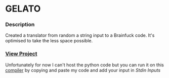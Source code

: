 # GELATO

### Description
Created a translator from random a string input to a Brainfuck code. It's optimised to take the less space possible.

### [View Project](https://www.jdoodle.com/embed/v0/3f60)
Unfortunately for now I can't host the python code but you can run it on this [compiler](https://www.jdoodle.com/python3-programming-online/) by copying and paste my code and add your input in *Stdin Inputs*
